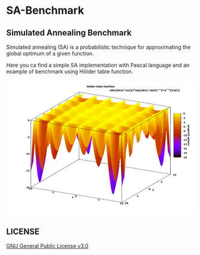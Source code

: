 # SA-Benchmark
## Simulated Annealing Benchmark

Simulated annealing (SA) is a probabilistic technique for approximating the global optimum of a given function.

Here you ca find a simple SA implementation with Pascal language and an example of benchmark using Hölder table function.

![Hölder table function](plot\plot.png)

## LICENSE

[GNU General Public License v3.0](LICENSE)
